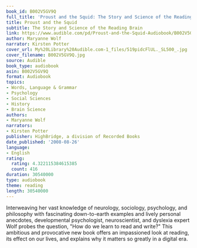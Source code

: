 ```yaml
---
book_id: B002V5GV9Q
full_title: 'Proust and the Squid: The Story and Science of the Reading Brain'
title: Proust and the Squid
subtitle: The Story and Science of the Reading Brain
link: https://www.audible.com/pd/Proust-and-the-Squid-Audiobook/B002V5GV9Q
author: Maryanne Wolf
narrator: Kirsten Potter
cover_url: My%20Library%20Audible.com-1_files/519pidcFlUL._SL500_.jpg
cover_filename: B002V5GV9Q.jpg
source: Audible
book_type: audiobook
asin: B002V5GV9Q
format: Audiobook
topics:
- Words, Language & Grammar
- Psychology
- Social Sciences
- History
- Brain Science
authors:
- Maryanne Wolf
narrators:
- Kirsten Potter
publisher: HighBridge, a division of Recorded Books
date_published: '2008-08-26'
language:
- English
rating:
  rating: 4.322115384615385
  count: 416
duration: 30540000
type: audiobook
theme: reading
length: 30540000
---
```

Interweaving her vast knowledge of neurology, sociology, psychology, and philosophy with fascinating down-to-earth examples and lively personal anecdotes, developmental psychologist, neuroscientist, and dyslexia expert Wolf probes the question, "How do we learn to read and write?" This ambitious and provocative new book offers an impassioned look at reading, its effect on our lives, and explains why it matters so greatly in a digital era.

